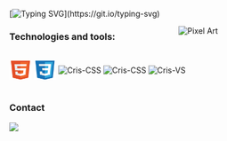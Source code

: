 [![Typing SVG](https://readme-typing-svg.herokuapp.com?font=Fira+Code&pause=1000&width=435&lines=Hi%2C+everyone!;Welcome+to+mi+Github+profile!)](https://git.io/typing-svg)

<img src="[https://github.com/user-attachments/assets/3dd95ed7-9349-404f-8506-a3ad9a4cf5fb](https://i.pinimg.com/originals/b5/33/26/b53326998608762594cfc9ca3317bcf4.gif)" alt="Pixel Art" align="right" width="200">

### Technologies and tools:

<div style="display: inline_block"><br>
  
  <img align="center" alt="Cris-HTML" height="35" width="40" src="https://raw.githubusercontent.com/devicons/devicon/master/icons/html5/html5-original.svg">
  <img align="center" alt="Cris-CSS" height="35" width="40" src="https://raw.githubusercontent.com/devicons/devicon/master/icons/css3/css3-original.svg">
  <img align="center" alt="Cris-CSS" height="35" width="40" <img src="https://cdn.jsdelivr.net/gh/devicons/devicon@latest/icons/python/python-original.svg" /> 
  <img align="center" alt="Cris-CSS" height="35" width="40" <img src="https://cdn.jsdelivr.net/gh/devicons/devicon@latest/icons/cplusplus/cplusplus-original.svg" />
  <img align="center" alt="Cris-VS" height="35" width="40" src="https://cdn.jsdelivr.net/gh/devicons/devicon/icons/vscode/vscode-original.svg">
</div><br>


    
### Contact

<div> 
  <a href="mailto:paullolageneto76@gmail.com"><img src="https://img.shields.io/badge/-Gmail-%23333?style=for-the-badge&logo=gmail&logoColor=white" target="_blank"></a>
</div>
